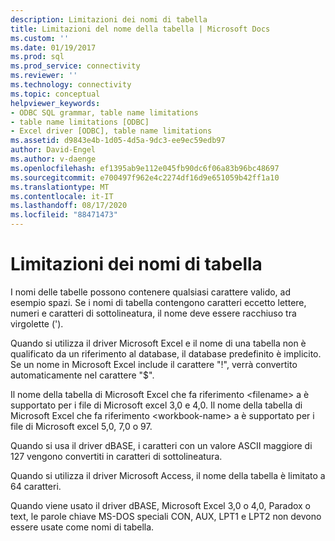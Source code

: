 ```yaml
---
description: Limitazioni dei nomi di tabella
title: Limitazioni del nome della tabella | Microsoft Docs
ms.custom: ''
ms.date: 01/19/2017
ms.prod: sql
ms.prod_service: connectivity
ms.reviewer: ''
ms.technology: connectivity
ms.topic: conceptual
helpviewer_keywords:
- ODBC SQL grammar, table name limitations
- table name limitations [ODBC]
- Excel driver [ODBC], table name limitations
ms.assetid: d9843e4b-1d05-4d5a-9dc3-ee9ec59edb97
author: David-Engel
ms.author: v-daenge
ms.openlocfilehash: ef1395ab9e112e045fb90dc6f06a83b96bc48697
ms.sourcegitcommit: e700497f962e4c2274df16d9e651059b42ff1a10
ms.translationtype: MT
ms.contentlocale: it-IT
ms.lasthandoff: 08/17/2020
ms.locfileid: "88471473"
---
```

# <a name="table-name-limitations"></a>Limitazioni dei nomi di tabella
I nomi delle tabelle possono contenere qualsiasi carattere valido, ad esempio spazi. Se i nomi di tabella contengono caratteri eccetto lettere, numeri e caratteri di sottolineatura, il nome deve essere racchiuso tra virgolette (').  
  
 Quando si utilizza il driver Microsoft Excel e il nome di una tabella non è qualificato da un riferimento al database, il database predefinito è implicito. Se un nome in Microsoft Excel include il carattere "!", verrà convertito automaticamente nel carattere "$".  
  
 Il nome della tabella di Microsoft Excel che fa riferimento \<filename> a è supportato per i file di Microsoft excel 3,0 e 4,0. Il nome della tabella di Microsoft Excel che fa riferimento \<workbook-name> a è supportato per i file di Microsoft excel 5,0, 7,0 o 97.  
  
 Quando si usa il driver dBASE, i caratteri con un valore ASCII maggiore di 127 vengono convertiti in caratteri di sottolineatura.  
  
 Quando si utilizza il driver Microsoft Access, il nome della tabella è limitato a 64 caratteri.  
  
 Quando viene usato il driver dBASE, Microsoft Excel 3,0 o 4,0, Paradox o text, le parole chiave MS-DOS speciali CON, AUX, LPT1 e LPT2 non devono essere usate come nomi di tabella.
